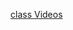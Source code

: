 [class Videos](https://exeterlms.zoom.us/rec/share/Lg0oM2mBJFiemzf-3IOafITuOm9H2aRTYtwy9RDVqe1Hl5kRA0GgKcRdoA_0oOOr.38PDOqiGXGPygwSP?startTime=1604329253000)